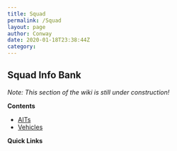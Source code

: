 ```yaml
---
title: Squad
permalink: /Squad
layout: page
author: Conway
date: 2020-01-18T23:38:44Z
category: 
---
```

## Squad Info Bank

_Note: This section of the wiki is still under construction!_

**Contents**

  - [AITs](Squad_AITs "wikilink")
  - [Vehicles](Squad_Vehicles "wikilink")

**Quick Links**